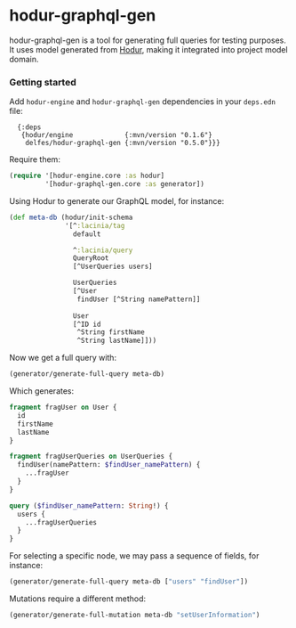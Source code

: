 # hodur-graphql-gen
hodur-graphql-gen is a tool for generating full queries for testing purposes.
It uses model generated from [Hodur](https://github.com/hodur-org/hodur-engine),
making it integrated into project model domain.

### Getting started

Add `hodur-engine` and `hodur-graphql-gen` dependencies in your `deps.edn` file:
```
  {:deps
   {hodur/engine             {:mvn/version "0.1.6"}
    delfes/hodur-graphql-gen {:mvn/version "0.5.0"}}}
```

Require them:
```clojure
(require '[hodur-engine.core :as hodur]
         '[hodur-graphql-gen.core :as generator])
```

Using Hodur to generate our GraphQL model, for instance:
```clojure
(def meta-db (hodur/init-schema
              '[^:lacinia/tag
                default

                ^:lacinia/query
                QueryRoot
                [^UserQueries users]

                UserQueries
                [^User
                 findUser [^String namePattern]]
                 
                User
                [^ID id
                 ^String firstName
                 ^String lastName]]))
```

Now we get a full query with:
```clojure
(generator/generate-full-query meta-db)
```
Which generates:
```graphql
fragment fragUser on User {
  id
  firstName
  lastName
}

fragment fragUserQueries on UserQueries {
  findUser(namePattern: $findUser_namePattern) {
    ...fragUser
  }
}

query ($findUser_namePattern: String!) {
  users {
    ...fragUserQueries
  }
}
```

For selecting a specific node, we may pass a sequence of fields, for instance:
```clojure
(generator/generate-full-query meta-db ["users" "findUser"])
```

Mutations require a different method:
```clojure
(generator/generate-full-mutation meta-db "setUserInformation")
```


